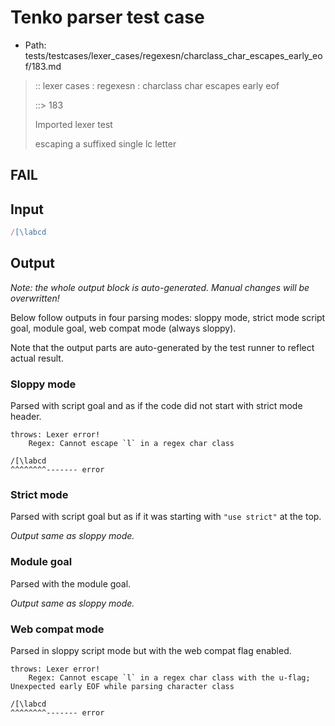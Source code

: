 # Tenko parser test case

- Path: tests/testcases/lexer_cases/regexesn/charclass_char_escapes_early_eof/183.md

> :: lexer cases : regexesn : charclass char escapes early eof
>
> ::> 183
>
> Imported lexer test
>
> escaping a suffixed single lc letter

## FAIL

## Input

`````js
/[\labcd
`````

## Output

_Note: the whole output block is auto-generated. Manual changes will be overwritten!_

Below follow outputs in four parsing modes: sloppy mode, strict mode script goal, module goal, web compat mode (always sloppy).

Note that the output parts are auto-generated by the test runner to reflect actual result.

### Sloppy mode

Parsed with script goal and as if the code did not start with strict mode header.

`````
throws: Lexer error!
    Regex: Cannot escape `l` in a regex char class

/[\labcd
^^^^^^^^------- error
`````

### Strict mode

Parsed with script goal but as if it was starting with `"use strict"` at the top.

_Output same as sloppy mode._

### Module goal

Parsed with the module goal.

_Output same as sloppy mode._

### Web compat mode

Parsed in sloppy script mode but with the web compat flag enabled.

`````
throws: Lexer error!
    Regex: Cannot escape `l` in a regex char class with the u-flag; Unexpected early EOF while parsing character class

/[\labcd
^^^^^^^^------- error
`````


